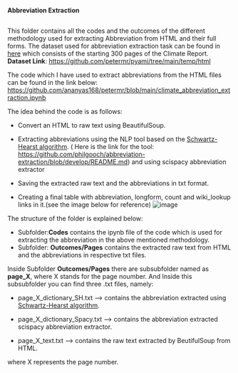    **Abbreviation Extraction**
##

This folder contains all the codes and the outcomes of the different methodology used for extracting Abbreviation from HTML and their full forms.
The dataset used for abbreviation extraction task can be found in [here](https://github.com/petermr/pyami/tree/main/temp/html) which consists of the starting 300 pages of the Climate Report. 
**Dataset Link**: https://github.com/petermr/pyami/tree/main/temp/html

The code which I have used to extract abbreviations from the HTML files can be found in the link below:
https://github.com/ananyas168/petermr/blob/main/climate_abbreviation_extraction.ipynb

 The idea behind the code is as follows:

- Convert an HTML to raw text using BeautifulSoup.

- Extracting abbreviations using the NLP tool based on the [Schwartz-Hearst algorithm](https://psb.stanford.edu/psb-online/proceedings/psb03/schwartz.pdf). ( Here is the link for the tool: https://github.com/philgooch/abbreviation-extraction/blob/develop/README.md) and using scispacy abbreviation extractor

- Saving the extracted raw text and the abbreviations in txt format.
- Creating a final table with abbreviation, longform, count and wiki_lookup links in it.(see the image below for reference)
![image](https://user-images.githubusercontent.com/66965350/176548200-6d04fd5b-44a4-460d-bbcc-dfafcde13871.png)




The structure of the folder is explained below:
- Subfolder:**Codes** contains the ipynb file of the code which is used for extracting the abbreviation in the above mentioned methodology.
- Subfolder: **Outcomes/Pages** contains the extracted raw text from HTML and the abbreviations in respective txt files.



Inside Subfolder **Outcomes/Pages** there are subsubfolder named as **page_X**, where X stands for the page noumber.
And Inside this subsubfolder you can find three .txt files, namely:
- page_X_dictionary_SH.txt  -->  contains the abbreviation extracted using [Schwartz-Hearst algorithm](https://psb.stanford.edu/psb-online/proceedings/psb03/schwartz.pdf).

- page_X_dictionary_Spacy.txt -->  contains the abbreviation extracted scispacy abbreviation extractor.

- page_X_text.txt           -->   contains the raw text extracted by BeutifulSoup from HTML.

where X represents the page number. 
